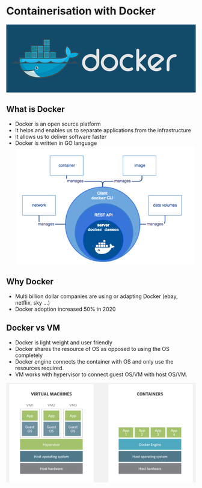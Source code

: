 # Containerisation with Docker
![](img/Docker.png)
## What is Docker
- Docker is an open source platform
- It helps and enables us to separate applications from the infrastructure
- It allows us to deliver software faster
- Docker is written in GO language
![](img/whatisdocker.png)

## Why Docker
- Multi billion dollar companies are using or adapting Docker (ebay, netflix, sky ...)
- Docker adoption increased 50% in 2020

## Docker vs VM
- Docker is light weight and user friendly
- Docker shares the resource of OS as opposed to using the OS completely
- Docker engine connects the container with OS and only use the resources required.
- VM works with hypervisor to connect guest OS/VM with host OS/VM.

![](img/vmvsdocker.png)
